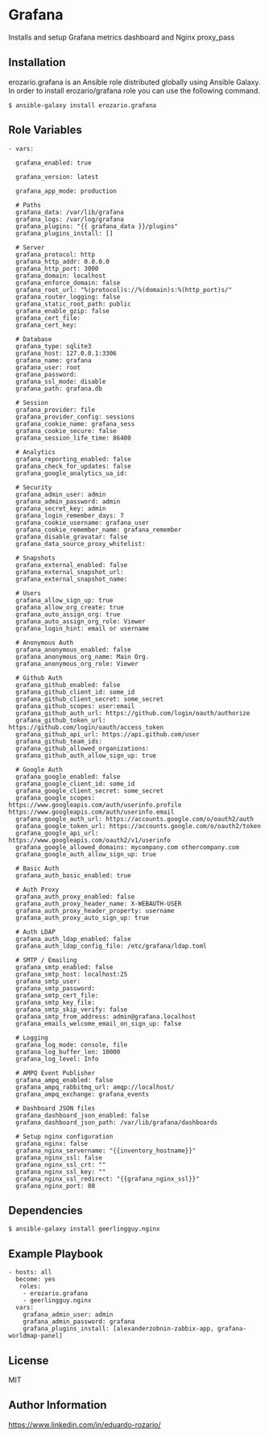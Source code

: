 Grafana
=========

Installs and setup Grafana metrics dashboard and Nginx proxy_pass


Installation
------------

erozario.grafana is an Ansible role distributed globally using Ansible Galaxy. In order to install erozario/grafana role you can use the following command.

    $ ansible-galaxy install erozario.grafana

Role Variables
--------------

    - vars:

      grafana_enabled: true

      grafana_version: latest

      grafana_app_mode: production

      # Paths
      grafana_data: /var/lib/grafana
      grafana_logs: /var/log/grafana
      grafana_plugins: "{{ grafana_data }}/plugins"
      grafana_plugins_install: []

      # Server
      grafana_protocol: http
      grafana_http_addr: 0.0.0.0
      grafana_http_port: 3000
      grafana_domain: localhost
      grafana_enforce_domain: false
      grafana_root_url: "%(protocol)s://%(domain)s:%(http_port)s/"
      grafana_router_logging: false
      grafana_static_root_path: public
      grafana_enable_gzip: false
      grafana_cert_file:
      grafana_cert_key:

      # Database
      grafana_type: sqlite3
      grafana_host: 127.0.0.1:3306
      grafana_name: grafana
      grafana_user: root
      grafana_password:
      grafana_ssl_mode: disable
      grafana_path: grafana.db

      # Session
      grafana_provider: file
      grafana_provider_config: sessions
      grafana_cookie_name: grafana_sess
      grafana_cookie_secure: false
      grafana_session_life_time: 86400

      # Analytics
      grafana_reporting_enabled: false
      grafana_check_for_updates: false
      grafana_google_analytics_ua_id:

      # Security
      grafana_admin_user: admin
      grafana_admin_password: admin
      grafana_secret_key: admin
      grafana_login_remember_days: 7
      grafana_cookie_username: grafana_user
      grafana_cookie_remember_name: grafana_remember
      grafana_disable_gravatar: false
      grafana_data_source_proxy_whitelist:

      # Snapshots
      grafana_external_enabled: false
      grafana_external_snapshot_url:
      grafana_external_snapshot_name:

      # Users
      grafana_allow_sign_up: true
      grafana_allow_org_create: true
      grafana_auto_assign_org: true
      grafana_auto_assign_org_role: Viewer
      grafana_login_hint: email or username

      # Anonymous Auth
      grafana_anonymous_enabled: false
      grafana_anonymous_org_name: Main Org.
      grafana_anonymous_org_role: Viewer

      # Github Auth
      grafana_github_enabled: false
      grafana_github_client_id: some_id
      grafana_github_client_secret: some_secret
      grafana_github_scopes: user:email
      grafana_github_auth_url: https://github.com/login/oauth/authorize
      grafana_github_token_url: https://github.com/login/oauth/access_token
      grafana_github_api_url: https://api.github.com/user
      grafana_github_team_ids:
      grafana_github_allowed_organizations:
      grafana_github_auth_allow_sign_up: true

      # Google Auth
      grafana_google_enabled: false
      grafana_google_client_id: some_id
      grafana_google_client_secret: some_secret
      grafana_google_scopes: https://www.googleapis.com/auth/userinfo.profile https://www.googleapis.com/auth/userinfo.email
      grafana_google_auth_url: https://accounts.google.com/o/oauth2/auth
      grafana_google_token_url: https://accounts.google.com/o/oauth2/token
      grafana_google_api_url: https://www.googleapis.com/oauth2/v1/userinfo
      grafana_google_allowed_domains: mycompany.com othercompany.com
      grafana_google_auth_allow_sign_up: true

      # Basic Auth
      grafana_auth_basic_enabled: true

      # Auth Proxy
      grafana_auth_proxy_enabled: false
      grafana_auth_proxy_header_name: X-WEBAUTH-USER
      grafana_auth_proxy_header_property: username
      grafana_auth_proxy_auto_sign_up: true

      # Auth LDAP
      grafana_auth_ldap_enabled: false
      grafana_auth_ldap_config_file: /etc/grafana/ldap.toml

      # SMTP / Emailing
      grafana_smtp_enabled: false
      grafana_smtp_host: localhost:25
      grafana_smtp_user:
      grafana_smtp_password:
      grafana_smtp_cert_file:
      grafana_smtp_key_file:
      grafana_smtp_skip_verify: false
      grafana_smtp_from_address: admin@grafana.localhost
      grafana_emails_welcome_email_on_sign_up: false

      # Logging
      grafana_log_mode: console, file
      grafana_log_buffer_len: 10000
      grafana_log_level: Info

      # AMPQ Event Publisher
      grafana_ampq_enabled: false
      grafana_ampq_rabbitmq_url: amqp://localhost/
      grafana_ampq_exchange: grafana_events

      # Dashboard JSON files
      grafana_dashboard_json_enabled: false
      grafana_dashboard_json_path: /var/lib/grafana/dashboards

      # Setup nginx configuration
      grafana_nginx: false
      grafana_nginx_servername: "{{inventory_hostname}}"
      grafana_nginx_ssl: false
      grafana_nginx_ssl_crt: ""
      grafana_nginx_ssl_key: ""
      grafana_nginx_ssl_redirect: "{{grafana_nginx_ssl}}"
      grafana_nginx_port: 80


Dependencies
------------

    $ ansible-galaxy install geerlingguy.nginx

Example Playbook
----------------

    - hosts: all
      become: yes
       roles:
        - erozario.grafana
        - geerlingguy.nginx
      vars:
        grafana_admin_user: admin
        grafana_admin_password: grafana
        grafana_plugins_install: [alexanderzobnin-zabbix-app, grafana-worldmap-panel]

License
-------

MIT

Author Information
------------------
https://www.linkedin.com/in/eduardo-rozario/
